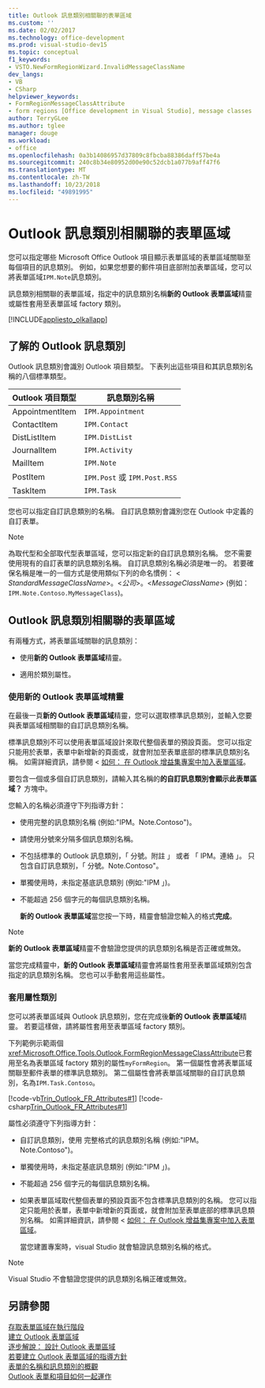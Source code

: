 ```yaml
---
title: Outlook 訊息類別相關聯的表單區域
ms.custom: ''
ms.date: 02/02/2017
ms.technology: office-development
ms.prod: visual-studio-dev15
ms.topic: conceptual
f1_keywords:
- VSTO.NewFormRegionWizard.InvalidMessageClassName
dev_langs:
- VB
- CSharp
helpviewer_keywords:
- FormRegionMessageClassAttribute
- form regions [Office development in Visual Studio], message classes
author: TerryGLee
ms.author: tglee
manager: douge
ms.workload:
- office
ms.openlocfilehash: 0a3b14086957d37809c8fbcba88386daff57be4a
ms.sourcegitcommit: 240c8b34e80952d00e90c52dcb1a077b9aff47f6
ms.translationtype: MT
ms.contentlocale: zh-TW
ms.lasthandoff: 10/23/2018
ms.locfileid: "49891995"
---
```

# <a name="associate-a-form-region-with-an-outlook-message-class"></a>Outlook 訊息類別相關聯的表單區域
  您可以指定哪些 Microsoft Office Outlook 項目顯示表單區域的表單區域關聯至每個項目的訊息類別。 例如，如果您想要的郵件項目底部附加表單區域，您可以將表單區域`IPM.Note`訊息類別。  
  
 訊息類別相關聯的表單區域，指定中的訊息類別名稱**新的 Outlook 表單區域**精靈或屬性套用至表單區域 factory 類別。  
  
 [!INCLUDE[appliesto_olkallapp](../vsto/includes/appliesto-olkallapp-md.md)]  
  
## <a name="understand-outlook-message-classes"></a>了解的 Outlook 訊息類別  
 Outlook 訊息類別會識別 Outlook 項目類型。 下表列出這些項目和其訊息類別名稱的八個標準類型。  
  
|Outlook 項目類型|訊息類別名稱|  
|-----------------------|------------------------|  
|AppointmentItem|`IPM.Appointment`|  
|ContactItem|`IPM.Contact`|  
|DistListItem|`IPM.DistList`|  
|JournalItem|`IPM.Activity`|  
|MailItem|`IPM.Note`|  
|PostItem|`IPM.Post` 或 `IPM.Post.RSS`|  
|TaskItem|`IPM.Task`|  
  
 您也可以指定自訂訊息類別的名稱。 自訂訊息類別會識別您在 Outlook 中定義的自訂表單。  
  
> [!NOTE]  
>  為取代型和全部取代型表單區域，您可以指定新的自訂訊息類別名稱。 您不需要使用現有的自訂表單的訊息類別名稱。 自訂訊息類別名稱必須是唯一的。 若要確保名稱是唯一的一個方式是使用類似下列的命名慣例： \< *StandardMessageClassName*>。\<*公司*>。\<*MessageClassName*> (例如： `IPM.Note.Contoso.MyMessageClass`)。  
  
## <a name="associate-a-form-region-with-an-outlook-message-class"></a>Outlook 訊息類別相關聯的表單區域  
 有兩種方式，將表單區域關聯的訊息類別：  
  
-   使用**新的 Outlook 表單區域**精靈。  
  
-   適用於類別屬性。  
  
### <a name="use-the-new-outlook-form-region-wizard"></a>使用新的 Outlook 表單區域精靈  
 在最後一頁**新的 Outlook 表單區域**精靈，您可以選取標準訊息類別，並輸入您要與表單區域相關聯的自訂訊息類別名稱。  
  
 標準訊息類別不可以使用表單區域設計來取代整個表單的預設頁面。 您可以指定只能用於表單，表單中新增新的頁面或，就會附加至表單底部的標準訊息類別名稱。 如需詳細資訊，請參閱 <<c0> [ 如何： 在 Outlook 增益集專案中加入表單區域](../vsto/how-to-add-a-form-region-to-an-outlook-add-in-project.md)。  
  
 要包含一個或多個自訂訊息類別，請輸入其名稱的**的自訂訊息類別會顯示此表單區域？**  方塊中。  
  
 您輸入的名稱必須遵守下列指導方針：  
  
- 使用完整的訊息類別名稱 (例如:"IPM。Note.Contoso")。  
  
- 請使用分號來分隔多個訊息類別名稱。  
  
- 不包括標準的 Outlook 訊息類別，「 分號。附註 」 或者 「 IPM。連絡 」。 只包含自訂訊息類別，「 分號。Note.Contoso"。  
  
- 單獨使用時，未指定基底訊息類別 (例如:"IPM 」)。  
  
- 不能超過 256 個字元的每個訊息類別名稱。  
  
  **新的 Outlook 表單區域**當您按一下時，精靈會驗證您輸入的格式**完成**。  
  
> [!NOTE]  
>  **新的 Outlook 表單區域**精靈不會驗證您提供的訊息類別名稱是否正確或無效。  
  
 當您完成精靈中，**新的 Outlook 表單區域**精靈會將屬性套用至表單區域類別包含指定的訊息類別名稱。 您也可以手動套用這些屬性。  
  
### <a name="apply-class-attributes"></a>套用屬性類別  
 您可以將表單區域與 Outlook 訊息類別，您在完成後**新的 Outlook 表單區域**精靈。 若要這樣做，請將屬性套用至表單區域 factory 類別。  
  
 下列範例示範兩個<xref:Microsoft.Office.Tools.Outlook.FormRegionMessageClassAttribute>已套用至名為表單區域 factory 類別的屬性`myFormRegion`。 第一個屬性會將表單區域關聯至郵件表單的標準訊息類別。 第二個屬性會將表單區域關聯的自訂訊息類別，名為`IPM.Task.Contoso`。  
  
 [!code-vb[Trin_Outlook_FR_Attributes#1](../vsto/codesnippet/VisualBasic/Trin_Outlook_FR_Attributes/FormRegion1.vb#1)]
 [!code-csharp[Trin_Outlook_FR_Attributes#1](../vsto/codesnippet/CSharp/Trin_Outlook_FR_Attributes/FormRegion1.cs#1)]  
  
 屬性必須遵守下列指導方針：  
  
- 自訂訊息類別，使用 完整格式的訊息類別名稱 (例如:"IPM。Note.Contoso")。  
  
- 單獨使用時，未指定基底訊息類別 (例如:"IPM 」)。  
  
- 不能超過 256 個字元的每個訊息類別名稱。  
  
- 如果表單區域取代整個表單的預設頁面不包含標準訊息類別的名稱。 您可以指定只能用於表單，表單中新增新的頁面或，就會附加至表單底部的標準訊息類別名稱。 如需詳細資訊，請參閱 <<c0> [ 如何： 在 Outlook 增益集專案中加入表單區域](../vsto/how-to-add-a-form-region-to-an-outlook-add-in-project.md)。  
  
  當您建置專案時，visual Studio 就會驗證訊息類別名稱的格式。  
  
> [!NOTE]  
>  Visual Studio 不會驗證您提供的訊息類別名稱正確或無效。  
  
## <a name="see-also"></a>另請參閱  
 [存取表單區域在執行階段](../vsto/accessing-a-form-region-at-run-time.md)   
 [建立 Outlook 表單區域](../vsto/creating-outlook-form-regions.md)   
 [逐步解說： 設計 Outlook 表單區域](../vsto/walkthrough-designing-an-outlook-form-region.md)   
 [若要建立 Outlook 表單區域的指導方針](../vsto/guidelines-for-creating-outlook-form-regions.md)   
 [表單的名稱和訊息類別的概觀](http://msdn.microsoft.com/library/office/ff867629.aspx)   
 [Outlook 表單和項目如何一起運作](http://msdn.microsoft.com/library/office/ff869706.aspx)  
  
  